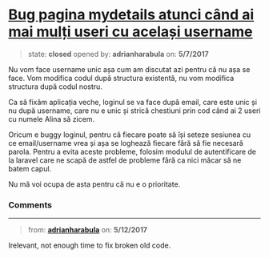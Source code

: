 # [Bug pagina mydetails atunci când ai mai mulți useri cu același username](https://github.com/adrianharabula/condr/issues/53)

> state: **closed** opened by: **adrianharabula** on: **5/7/2017**

Nu vom face username unic așa cum am discutat azi pentru că nu așa se face. Vom modifica codul după structura existentă, nu vom modifica structura după codul nostru.

Ca să fixăm aplicația veche, loginul se va face după email, care este unic și nu după username, care nu e unic și strică chestiuni prin cod când ai 2 useri cu numele Alina să zicem.

Oricum e buggy loginul, pentru că fiecare poate să își seteze sesiunea cu ce email/username vrea și așa se loghează fiecare fără să fie necesară parola. Pentru a evita aceste probleme, folosim modulul de autentificare de la laravel care ne scapă de astfel de probleme fără ca nici măcar să ne batem capul.

Nu mă voi ocupa de asta pentru că nu e o prioritate.

### Comments

---
> from: [**adrianharabula**](https://github.com/adrianharabula/condr/issues/53#issuecomment-300925274) on: **5/12/2017**

Irelevant, not enough time to fix broken old code.
